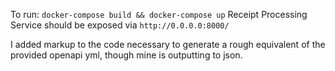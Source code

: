 To run: `docker-compose build && docker-compose up`
Receipt Processing Service should be exposed via `http://0.0.0.0:8000/`

I added markup to the code necessary to generate a rough equivalent of the provided openapi yml, though mine is outputting to json.